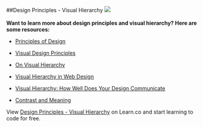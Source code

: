 ##Design Principles - Visual Hierarchy
<img src="https://s3.amazonaws.com/after-school-assets/visual-hierarchy.png"><br><br>
**Want to learn more about design principles and visual hierarchy? Here are some resources:**

+ [Principles of Design](https://www.getty.edu/education/teachers/building_lessons/principles_design.pdf)

+ [Visual Design Principles](http://webstyleguide.com/wsg3/7-page-design/4-visual-design-principles.html)

+ [On Visual Hierarchy](http://blog.formedfunction.com/post/3029763425/on-visual-hierarchy)

+ [Visual Hierarchy in Web Design](http://webdesign.tutsplus.com/articles/understanding-visual-hierarchy-in-web-design--webdesign-84)

+ [Visual Hierarchy: How Well Does Your Design Communicate](http://www.vanseodesign.com/web-design/visual-hierarchy/)

+ [Contrast and Meaning](http://alistapart.com/article/contrastandmeaning)



<p data-visibility='hidden'>View <a href='https://learn.co/lessons/hs-design-principles-hierarchy' title='Design Principles - Visual Hierarchy'>Design Principles - Visual Hierarchy</a> on Learn.co and start learning to code for free.</p>
